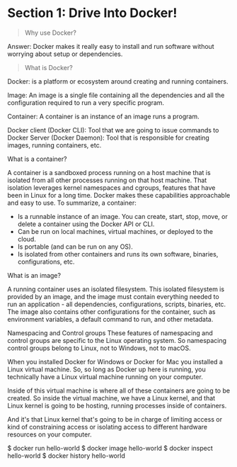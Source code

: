 # Section 1: Drive Into Docker!

> Why use Docker?

Answer: Docker makes it really easy to install and run software without worrying about setup or dependencies.

> What is Docker?

Docker: is a platform or ecosystem around creating and running containers.

Image: An image is a single file containing all the dependencies and all the configuration required to run a very specific program.

Container: A container is an instance of an image runs a program. 


Docker client (Docker CLI): Tool that we are going to issue commands to 
Docker Server (Docker Daemon): Tool that is responsible for creating images, running containers, etc.

What is a container?

A container is a sandboxed process running on a host machine that is isolated from all other processes running on that host machine. That isolation leverages kernel namespaces and cgroups, features that have been in Linux for a long time. Docker makes these capabilities approachable and easy to use. To summarize, a container:

- Is a runnable instance of an image. You can create, start, stop, move, or delete a container using the Docker API or CLI.
- Can be run on local machines, virtual machines, or deployed to the cloud.
- Is portable (and can be run on any OS).
- Is isolated from other containers and runs its own software, binaries, configurations, etc.

What is an image?

A running container uses an isolated filesystem. This isolated filesystem is provided by an image, and the image must contain everything needed to run an application - all dependencies, configurations, scripts, binaries, etc. The image also contains other configurations for the container, such as environment variables, a default command to run, and other metadata.


Namespacing and Control groups
These features of namespacing and control groups are specific to the Linux operating system. So namespacing control groups belong to Linux, not to Windows, not to macOS.


When you installed Docker for Windows or Docker for Mac you installed a Linux virtual machine. So, so long as Docker up here is running, you technically have a Linux virtual machine running on your computer.

Inside of this virtual machine is where all of these containers are going to be created.
So inside the virtual machine, we have a Linux kernel, and that Linux kernel is going to be hosting, running processes inside of containers.

And it's that Linux kernel that's going to be in charge of limiting access or kind of constraining access or isolating access to different hardware resources on your computer.

$ docker run hello-world 
$ docker image hello-world
$ docker inspect hello-world
$ docker history hello-world

